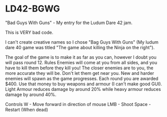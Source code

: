 # LD42-BGWG
"Bad Guys With Guns" - My entry for the Ludum Dare 42 jam.

This is VERY bad code. 

I can't create creative names so I chose "Bag Guys With Guns" (My ludum dare 40 game was titled "The game about killing the Ninja on the right").

The goal of the game is to make it as far as you can, however I doubt you will pass round 12.
Rules
 Enemies will come at you from all sides, and you have to kill them before they kill you!
 The closer enemies are to you, the more accurate they will be. Don't let them get near you.
 New and harder enemies will spawn as the game progresses.
 Each round you are awarded $400. Use that money to buy weapons and armour (I can't make good GUI).
 Light Armour reduces damage by around 20% while heavy armour reduces damage by around 40%.

Controls
 W - Move forward in direction of mouse
 LMB - Shoot
 Space - Restart (When dead)
